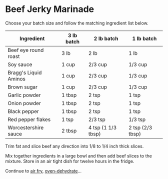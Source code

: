 # Beef Jerky Marinade

Choose your batch size and follow the matching ingredient list below.

| Ingredient | 3 lb batch | 2 lb batch | 1 lb batch |
| --- | --- | --- | --- |
| Beef eye round roast | 3 lb | 2 lb | 1 lb |
| Soy sauce | 1 cup | 2/3 cup | 1/3 cup |
| Bragg's Liquid Aminos | 1 cup | 2/3 cup | 1/3 cup |
| Brown sugar | 1 cup | 2/3 cup | 1/3 cup |
| Garlic powder | 1 tbsp | 2 tsp | 1 tsp |
| Onion powder | 1 tbsp | 2 tsp | 1 tsp |
| Black pepper | 1 tbsp | 2 tsp | 1 tsp |
| Red pepper flakes | 1 tsp | 2/3 tsp | 1/3 tsp |
| Worcestershire sauce | 2 tbsp | 4 tsp (1 1/3 tbsp) | 2 tsp (2/3 tbsp) |

Trim fat and slice beef any direction into 1/8 to 1/4 inch thick slices.

Mix together ingredients in a large bowl and then add beef slices to the mixture. Store in an air tight dish for twelve hours in the fridge.

Continue to [air fry](air-fry.md), [oven-dehydrate](oven-dehydrate.md)...
